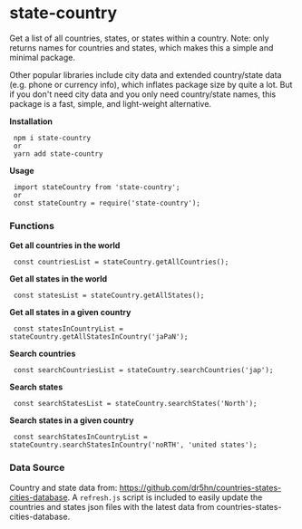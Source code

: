 # state-country

Get a list of all countries, states, or states within a country.
Note: only returns names for countries and states, which makes this a simple and minimal package.

Other popular libraries include city data and extended country/state data (e.g. phone or currency info), which inflates package size by quite a lot. But if you don't need city data and you only need country/state names, this package is a fast, simple, and light-weight alternative.

**Installation**

     npm i state-country
     or
     yarn add state-country

**Usage**

     import stateCountry from 'state-country';
     or
     const stateCountry = require('state-country');

### Functions

**Get all countries in the world**

     const countriesList = stateCountry.getAllCountries();

**Get all states in the world**

     const statesList = stateCountry.getAllStates();

**Get all states in a given country**

     const statesInCountryList = stateCountry.getAllStatesInCountry('jaPaN');

**Search countries**

     const searchCountriesList = stateCountry.searchCountries('jap');

**Search states**

     const searchStatesList = stateCountry.searchStates('North');

**Search states in a given country**

     const searchStatesInCountryList = stateCountry.searchStatesInCountry('noRTH', 'united states');

### Data Source

Country and state data from: https://github.com/dr5hn/countries-states-cities-database. A `refresh.js` script is included to easily update the countries and states json files with the latest data from countries-states-cities-database.
